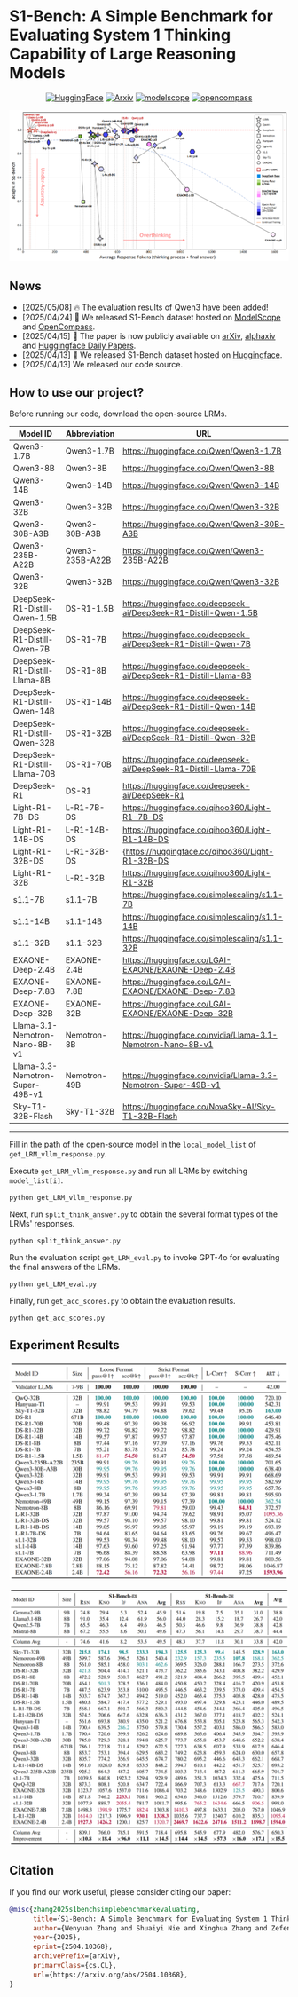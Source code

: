 # S1-Bench: A Simple Benchmark for Evaluating System 1 Thinking Capability of Large Reasoning Models

<div align="center">
  <a href="https://huggingface.co/datasets/WYRipple/S1-Bench"><img alt="HuggingFace"
    src="https://img.shields.io/badge/Hugging_Face-S1--Bench-yellow?logo=huggingface"
    "/></a>
  <a href="https://arxiv.org/abs/2504.10368"><img alt="Arxiv"
    src="https://img.shields.io/badge/arxiv-paper-red?logo=arxiv"
    g"/></a>
  <a href="https://modelscope.cn/datasets/WYRipper/S1-Bench"><img alt="modelscope"
    src="https://img.shields.io/badge/ModelScope-624BFF"
    g"/></a>
  <a href="https://hub.opencompass.org.cn/dataset-detail/S1-Bench"><img alt="opencompass"
    src="https://img.shields.io/badge/OpenCompass-1B3883"
    g"/></a>
</div>


![](figure/intro_new.png) 

## News
- [2025/05/08] 🔥 The evaluation results of Qwen3 have been added!
- [2025/04/24] 📢 We released S1-Bench dataset hosted on [ModelScope](https://modelscope.cn/datasets/WYRipper/S1-Bench) and [OpenCompass](https://hub.opencompass.org.cn/dataset-detail/S1-Bench).
- [2025/04/15] 🚀 The paper is now publicly available on [arXiv](https://arxiv.org/abs/2504.10368), [alphaxiv](https://www.alphaxiv.org/abs/2504.10368) and [Huggingface Daily Papers](https://huggingface.co/papers/2504.10368).
- [2025/04/13] 📢 We released S1-Bench dataset hosted on [Huggingface](https://huggingface.co/datasets/WYRipple/S1-Bench).
- [2025/04/13] We released our code source.

## How to use our project?
Before running our code, download the open-source LRMs.


| **Model ID** | **Abbreviation** | **URL** |
|---|---|---|
| Qwen3-1.7B | Qwen3-1.7B | https://huggingface.co/Qwen/Qwen3-1.7B |
| Qwen3-8B | Qwen3-8B | https://huggingface.co/Qwen/Qwen3-8B |
| Qwen3-14B | Qwen3-14B | https://huggingface.co/Qwen/Qwen3-14B |
| Qwen3-32B | Qwen3-32B | https://huggingface.co/Qwen/Qwen3-32B |
| Qwen3-30B-A3B | Qwen3-30B-A3B | https://huggingface.co/Qwen/Qwen3-30B-A3B |
| Qwen3-235B-A22B | Qwen3-235B-A22B | https://huggingface.co/Qwen/Qwen3-235B-A22B |
| Qwen3-32B | Qwen3-32B | https://huggingface.co/Qwen/Qwen3-32B |
| DeepSeek-R1-Distill-Qwen-1.5B | DS-R1-1.5B | https://huggingface.co/deepseek-ai/DeepSeek-R1-Distill-Qwen-1.5B |
| DeepSeek-R1-Distill-Qwen-7B | DS-R1-7B | https://huggingface.co/deepseek-ai/DeepSeek-R1-Distill-Qwen-7B |
| DeepSeek-R1-Distill-Llama-8B | DS-R1-8B | https://huggingface.co/deepseek-ai/DeepSeek-R1-Distill-Llama-8B |
| DeepSeek-R1-Distill-Qwen-14B | DS-R1-14B | https://huggingface.co/deepseek-ai/DeepSeek-R1-Distill-Qwen-14B |
| DeepSeek-R1-Distill-Qwen-32B | DS-R1-32B | https://huggingface.co/deepseek-ai/DeepSeek-R1-Distill-Qwen-32B |
| DeepSeek-R1-Distill-Llama-70B | DS-R1-70B | https://huggingface.co/deepseek-ai/DeepSeek-R1-Distill-Llama-70B|
| DeepSeek-R1 | DS-R1 | https://huggingface.co/deepseek-ai/DeepSeek-R1 |
| Light-R1-7B-DS | L-R1-7B-DS | https://huggingface.co/qihoo360/Light-R1-7B-DS |
| Light-R1-14B-DS | L-R1-14B-DS | https://huggingface.co/qihoo360/Light-R1-14B-DS |
| Light-R1-32B-DS | L-R1-32B-DS | {https://huggingface.co/qihoo360/Light-R1-32B-DS |
| Light-R1-32B | L-R1-32B | https://huggingface.co/qihoo360/Light-R1-32B |
| s1.1-7B | s1.1-7B | https://huggingface.co/simplescaling/s1.1-7B |
| s1.1-14B | s1.1-14B | https://huggingface.co/simplescaling/s1.1-14B |
| s1.1-32B | s1.1-32B | https://huggingface.co/simplescaling/s1.1-32B |
| EXAONE-Deep-2.4B | EXAONE-2.4B | https://huggingface.co/LGAI-EXAONE/EXAONE-Deep-2.4B |
| EXAONE-Deep-7.8B | EXAONE-7.8B | https://huggingface.co/LGAI-EXAONE/EXAONE-Deep-7.8B |
| EXAONE-Deep-32B | EXAONE-32B | https://huggingface.co/LGAI-EXAONE/EXAONE-Deep-32B |
| Llama-3.1-Nemotron-Nano-8B-v1 | Nemotron-8B | https://huggingface.co/nvidia/Llama-3.1-Nemotron-Nano-8B-v1 |
| Llama-3.3-Nemotron-Super-49B-v1 | Nemotron-49B | https://huggingface.co/nvidia/Llama-3.3-Nemotron-Super-49B-v1 |
| Sky-T1-32B-Flash | Sky-T1-32B | https://huggingface.co/NovaSky-AI/Sky-T1-32B-Flash |

---

Fill in the path of the open-source model in the `local_model_list` of `get_LRM_vllm_response.py`.

Execute `get_LRM_vllm_response.py` and run all LRMs by switching `model_list[i]`.

```
python get_LRM_vllm_response.py
```

Next, run `split_think_answer.py` to obtain the several format types of the LRMs' responses.

```
python split_think_answer.py
```

Run the evaluation script `get_LRM_eval.py` to invoke GPT-4o for evaluating the final answers of the LRMs.

```
python get_LRM_eval.py
```

Finally, run `get_acc_scores.py` to obtain the evaluation results.

```
python get_acc_scores.py
```

## Experiment Results

![](figure/main_exp_new.png) 

![](figure/token_exp_new.png) 

## Citation
If you find our work useful, please consider citing our paper:
```bibtex
@misc{zhang2025s1benchsimplebenchmarkevaluating,
      title={S1-Bench: A Simple Benchmark for Evaluating System 1 Thinking Capability of Large Reasoning Models}, 
      author={Wenyuan Zhang and Shuaiyi Nie and Xinghua Zhang and Zefeng Zhang and Tingwen Liu},
      year={2025},
      eprint={2504.10368},
      archivePrefix={arXiv},
      primaryClass={cs.CL},
      url={https://arxiv.org/abs/2504.10368}, 
}
```
